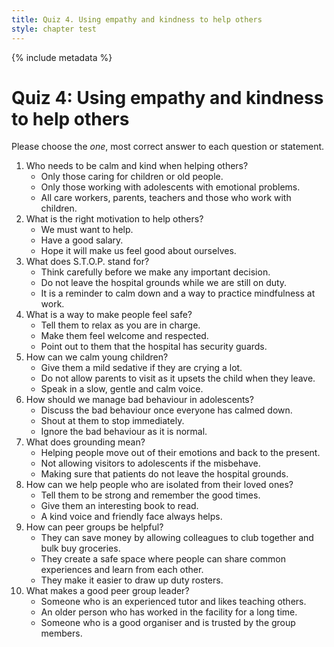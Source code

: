 ```yaml
---
title: Quiz 4. Using empathy and kindness to help others
style: chapter test
---
```


{% include metadata %}

# Quiz 4: Using empathy and kindness to help others

Please choose the *one*, most correct answer to each question or statement.

1.  Who needs to be calm and kind when helping others?
    - Only those caring for children or old people.
    - Only those working with adolescents with emotional problems.
    + All care workers, parents, teachers and those who work with children.
2.  What is the right motivation to help others?
    + We must want to help.
    - Have a good salary.
    - Hope it will make us feel good about ourselves.
3.  What does S.T.O.P. stand for?
    - Think carefully before we make any important decision.
    - Do not leave the hospital grounds while we are still on duty.
    + It is a reminder to calm down and a way to practice mindfulness at work.
4.  What is a way to make people feel safe?
    - Tell them to relax as you are in charge.
    + Make them feel welcome and respected.
    - Point out to them that the hospital has security guards.
5.  How can we calm young children?
    - Give them a mild sedative if they are crying a lot.
    - Do not allow parents to visit as it upsets the child when they leave.
    + Speak in a slow, gentle and calm voice.
6.  How should we manage bad behaviour in adolescents?
    + Discuss the bad behaviour once everyone has calmed down.
    - Shout at them to stop immediately.
    - Ignore the bad behaviour as it is normal.
7.  What does grounding mean?
    + Helping people move out of their emotions and back to the present.
    - Not allowing visitors to adolescents if the misbehave.
    - Making sure that patients do not leave the hospital grounds.
8.  How can we help people who are isolated from their loved ones?
    - Tell them to be strong and remember the good times.
    - Give them an interesting book to read.
    + A kind voice and friendly face always helps.
9.  How can peer groups be helpful?
    - They can save money by allowing colleagues to club together and bulk buy groceries.
    + They create a safe space where people can share common experiences and learn from each other.
    - They make it easier to draw up duty rosters.
10. What makes a good peer group leader?
    - Someone who is an experienced tutor and likes teaching others.
    - An older person who has worked in the facility for a long time.
    + Someone who is a good organiser and is trusted by the group members.
